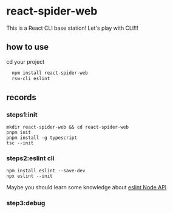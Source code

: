 # react-spider-web

This is a React CLI base station! Let's play with CLI!!!

## how to use

  cd your project

```bash
  npm install react-spider-web
  rsw-cli eslint
```

## records

### steps1:init

```node
mkdir react-spider-web && cd react-spider-web 
pnpm init 
pnpm install -g typescript
tsc --init
```

### steps2:eslint cli

```node
npm install eslint --save-dev
npx eslint --init
```

Maybe you should learn some knowledge about [eslint Node API](https://github.com/standard/eslint-config-standard-with-typescript)

### step3:debug
